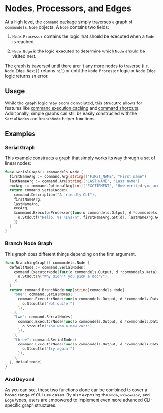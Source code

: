 # Nodes, Processors, and Edges

At a high level, the `command` package simply traverses a graph of `commondels.Node` objects. A `Node` contains two fields:

1. `Node.Processor` contains the logic that should be executed when a `Node` is reached.

1. `Node.Edge` is the logic executed to determine which `Node` should be visited next.

The graph is traversed until there aren't any more nodes to traverse (i.e. `Node.Edge.Next()` returns `nil`) or until the `Node.Processor` logic or `Node.Edge` logic returns an error.

## Usage

While the graph logic may seem convoluted, this strucutre allows for features like [command execution caching](../features/caching.md) and [command shortcuts](../features/shortcuts.md). Additionally, simple graphs can still be easily constructed with the `SerialNodes` and `BranchNode` helper functions.

## Examples

### Serial Graph

This example constructs a graph that simply works its way through a set of linear nodes:

```go
func SerialGraph() commondels.Node {
  firstNameArg := command.Arg[string]("FIRST_NAME", "First name")
  lastNameArg := command.Arg[string]("LAST_NAME", "Last name")
  excArg := command.OptionalArg[int]("EXCITEMENT", "How excited you are", command.Default(1))
  return command.SerialNodes(
    command.Description("A friendly CLI"),
    firstNameArg,
    lastNameArg,
    excArg,
    &command.ExecutorProcessor{func(o commondels.Output, d *commondels.Data) {
      o.Stdoutf("Hello, %s %s%s\n", firstNameArg.Get(d), lastNameArg.Get(d), strings.Repeat("!", excArg.Get(d)))
    }}
  )
}
```

### Branch Node Graph

This graph does different things depending on the first argument.

```go
func BranchingGraph() commondels.Node {
  defaultNode := command.SerialNodes(
    command.ExecutorNode(func(o commondels.Output, d *commondels.Data) {
      o.Stdoutln("Why didn't you pick a door?")
    })
  )
  return command.BranchNode(map[string]commondels.Node{
    "one": command.SerialNodes(
      command.ExecutorNode(func(o commondels.Output, d *commondels.Data) {
        o.Stdoutln("Not quite!")
      }),
    ),
    "two": command.SerialNodes(
      command.ExecutorNode(func(o commondels.Output, d *commondels.Data) {
        o.Stdoutln("You won a new car!")
      }),
    ),
    "three": command.SerialNodes(
      command.ExecutorNode(func(o commondels.Output, d *commondels.Data) {
        o.Stdoutln("Try again!")
      }),
    ),
  }, defaultNode)
}
```

### And Beyond

As you can see, these two functions alone can be combined to cover a broad range of CLI use cases. By also exposing the `Node`, `Processor`, and `Edge` types, users are empowered to implement even more advanced CLI-specific graph structures.
